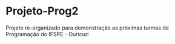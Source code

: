# Projeto-Prog2
Projeto re-organizado para demonstração as próximas turmas de Programação do IFSPE - Ouricuri

